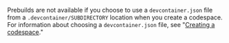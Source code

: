 Prebuilds are not available if you choose to use a `devcontainer.json` file from a `.devcontainer/SUBDIRECTORY` location when you create a codespace. For information about choosing a `devcontainer.json` file, see "[Creating a codespace](/codespaces/developing-in-codespaces/creating-a-codespace#creating-a-codespace)."
